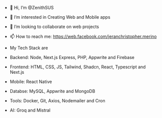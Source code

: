 - 👋 Hi, I’m @ZenithSUS
- 👀 I’m interested in Creating Web and Mobile apps
- 💞️ I’m looking to collaborate on web projects 
- 📫 How to reach me: https://web.facebook.com/jeranchristopher.merino

- My Tech Stack are
- Backend: Node, Next.js Express, PHP, Appwrite and Firebase
- Frontend: HTML, CSS, JS, Tailwind, Shadcn, React, Typescript and Next.js
- Mobile: React Native
- Databse: MySQL, Appwrite and MongoDB
- Tools: Docker,  Git, Axios, Nodemailer and Cron
- AI: Groq and Mistral
